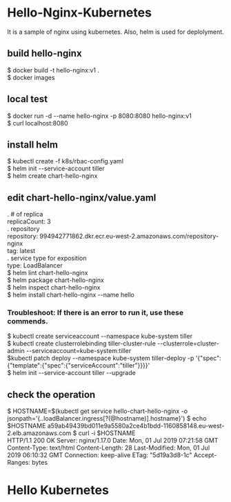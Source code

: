 # Hello-Nginx-Kubernetes
It is a sample of nginx using kubernetes.
Also, helm is used for deplolyment.

## build hello-nginx  
$ docker build -t hello-nginx:v1 .  
$ docker images  
## local test  
$ docker run -d --name hello-nginx  -p 8080:8080 hello-nginx:v1  
$ curl localhost:8080  
## install helm  
$ kubectl create -f k8s/rbac-config.yaml  
$ helm init --service-account tiller  
$ helm create chart-hello-nginx  
## edit chart-hello-nginx/value.yaml  
. # of replica  
  replicaCount: 3  
. repository  
  repository: 994942771862.dkr.ecr.eu-west-2.amazonaws.com/repository-nginx  
  tag: latest  
. service type for exposition  
  type: LoadBalancer  
$ helm lint chart-hello-nginx  
$ helm package chart-hello-nginx  
$ helm inspect chart-hello-nginx  
$ helm install chart-hello-nginx --name hello  

### Troubleshoot: If there is an error to run it, use these commends.  
$ kubectl create serviceaccount --namespace kube-system tiller  
$ kubectl create clusterrolebinding tiller-cluster-rule --clusterrole=cluster-admin --serviceaccount=kube-system:tiller  
$kubectl patch deploy --namespace kube-system tiller-deploy -p '{"spec":{"template":{"spec":{"serviceAccount":"tiller"}}}}'    
$ helm init --service-account tiller --upgrade  

## check the operation  
$ HOSTNAME=$(kubectl get service hello-chart-hello-nginx -o jsonpath='{..loadBalancer.ingress[?(@hostname)].hostname}')
$ echo $HOSTNAME
a59ab49439bd011e9a5580a2ce4b1bdd-1160858148.eu-west-2.elb.amazonaws.com
$ curl -i $HOSTNAME  
HTTP/1.1 200 OK
Server: nginx/1.17.0
Date: Mon, 01 Jul 2019 07:21:58 GMT
Content-Type: text/html
Content-Length: 28
Last-Modified: Mon, 01 Jul 2019 06:10:32 GMT
Connection: keep-alive
ETag: "5d19a3d8-1c"
Accept-Ranges: bytes

<h1>Hello Kubernetes</h1> 

